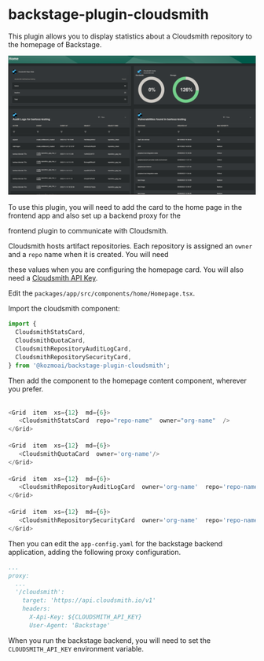 # backstage-plugin-cloudsmith

This plugin allows you to display statistics about a Cloudsmith repository to the homepage of Backstage.

![homepage-cloudsmith.png](homepage-cloudsmith.png)

To use this plugin, you will need to add the card to the home page in the frontend app and also set up a backend proxy for the

frontend plugin to communicate with Cloudsmith.

Cloudsmith hosts artifact repositories. Each repository is assigned an `owner` and a `repo` name when it is created. You will need

these values when you are configuring the homepage card. You will also need a [Cloudsmith API Key](https://help.cloudsmith.io/reference/authentication).

Edit the `packages/app/src/components/home/Homepage.tsx`.

Import the cloudsmith component:

```typescript jsx
import {
  CloudsmithStatsCard,
  CloudsmithQuotaCard,
  CloudsmithRepositoryAuditLogCard,
  CloudsmithRepositorySecurityCard,
} from '@kozmoai/backstage-plugin-cloudsmith';
```

Then add the component to the homepage content component, wherever you prefer.

```typescript jsx

<Grid  item  xs={12}  md={6}>
   <CloudsmithStatsCard  repo="repo-name"  owner="org-name"  />
</Grid>

<Grid  item  xs={12}  md={6}>
   <CloudsmithQuotaCard  owner='org-name'/>
</Grid>

<Grid  item  xs={12}  md={6}>
   <CloudsmithRepositoryAuditLogCard  owner='org-name'  repo='repo-name'/>
</Grid>

<Grid  item  xs={12}  md={6}>
   <CloudsmithRepositorySecurityCard  owner='org-name'  repo='repo-name'/>
</Grid>

```

Then you can edit the `app-config.yaml` for the backstage backend application, adding the following proxy configuration.

```yaml
...
proxy:
  ...
  '/cloudsmith':
    target: 'https://api.cloudsmith.io/v1'
    headers:
      X-Api-Key: ${CLOUDSMITH_API_KEY}
      User-Agent: 'Backstage'
```

When you run the backstage backend, you will need to set the `CLOUDSMITH_API_KEY` environment variable.
